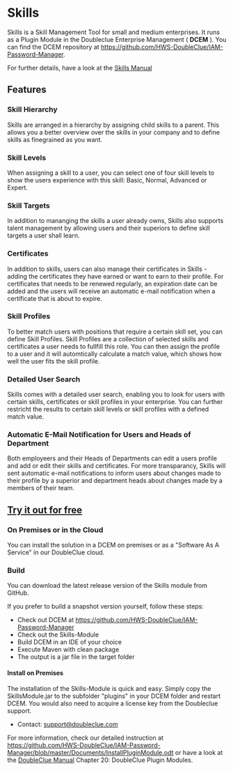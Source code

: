 # Skills

Skills is a Skill Management Tool for small and medium enterprises.
It runs as a Plugin Module in the Doubleclue Enterprise Management ( **DCEM** ). 
You can find the DCEM repository at https://github.com/HWS-DoubleClue/IAM-Password-Manager. 

For further details, have a look at the [Skills Manual](https://doubleclue.com/files/DC_Skills_Manual_en.pdf)


## Features 

### Skill Hierarchy
Skills are arranged in a hierarchy by assigning child skills to a parent. This allows you a better overview over the skills in your company and to define skills as finegrained as you want.

### Skill Levels
When assigning a skill to a user, you can select one of four skill levels to show the users experience with this skill: Basic, Normal, Advanced or Expert.

### Skill Targets
In addition to mananging the skills a user already owns, Skills also supports talent management by allowing users and their superiors to define skill targets a user shall learn. 

### Certificates
In addition to skills, users can also manage their certificates in Skills - adding the certificates they have earned or want to earn to their profile. For certificates that needs to be renewed regularly, an expiration date can be added and the users will receive an automatic e-mail notification when a certificate that is about to expire.  

### Skill Profiles
To better match users with positions that require a certain skill set, you can define Skill Profiles. Skill Profiles are a collection of selected skills and certificates a user needs to fullfill this role. You can then assign the profile to a user and it will automtically calculate a match value, which shows how well the user fits the skill profile.

### Detailed User Search
Skills comes with a detailed user search, enabling you to look for users with certain skills, certificates or skill profiles in your enterprise. You can further restricht the results to certain skill levels or skill profiles with a defined match value.

### Automatic E-Mail Notification for Users and Heads of Department
Both employeers and their Heads of Departments can edit a users profile and add or edit their skills and certificates. For more transparancy, Skills will sent automatic e-mail notifications to inform users about changes made to their profile by a superior and department heads about changes made by a members of their team.


## [Try it out for free](https://doubleclue.online/dcem/createTenant/index.xhtml)

### On Premises or in the Cloud

You can install the solution in a DCEM on premises or as a "Software As A Service" in our DoubleClue cloud.

### Build

You can download the latest release version of the Skills module from GitHub.

If you prefer to build a snapshot version yourself, follow these steps:
 
- Check out DCEM at https://github.com/HWS-DoubleClue/IAM-Password-Manager
- Check out the Skills-Module
- Build DCEM in an IDE of your choice
- Execute Maven with clean package
- The output is a jar file in the target folder


#### Install on Premises
The installation of the Skills-Module is quick and easy. Simply copy the SkillsModule.jar to the subfolder "plugins" in your DCEM folder and restart DCEM.
You would also need to acquire a license key from the Doubleclue support.  
- Contact: support@doubleclue.com

For more information, check our detailed instruction at https://github.com/HWS-DoubleClue/IAM-Password-Manager/blob/master/Documents/InstallPluginModule.odt or have a look at the [DoubleClue Manual](https://doubleclue.com/wp-content/uploads/DCEM_Manual_EN.pdf) Chapter 20: DoubleClue Plugin Modules.



